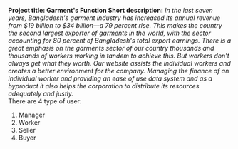 **Project title: Garment's Function
Short description:**
*In the last seven years, Bangladesh's garment industry has increased its annual revenue from $19 billion to $34 billion—a 79 percent rise. This makes the country the second largest exporter of garments in the world, with the sector accounting for 80 percent of Bangladesh's total export earnings. There is a great emphasis on the garments sector of our country thousands and thousands of workers working in tandem to achieve this. But workers don’t always get what they worth. Our website assists the individual workers and creates a better environment for the company. Managing the finance of an individual worker and providing an ease of use data system and as a byproduct it also helps the corporation to distribute its resources adequately and justly.*   
There are 4 type of user: 
1.	Manager
2.	Worker
3.	Seller 
4.	Buyer
